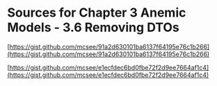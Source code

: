 # Sources for Chapter 3 Anemic Models - 3.6 Removing DTOs


[https://gist.github.com/mcsee/91a2d630101ba6137f64195e76c1b266](https://gist.github.com/mcsee/91a2d630101ba6137f64195e76c1b266)

[https://gist.github.com/mcsee/e1ecfdec6bd0fbe72f2d9ee7664af1c4](https://gist.github.com/mcsee/e1ecfdec6bd0fbe72f2d9ee7664af1c4)